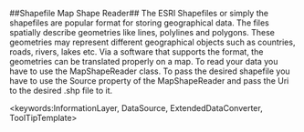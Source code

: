 ##Shapefile Map Shape Reader##
The ESRI Shapefiles or simply the shapefiles are popular format for storing geographical data. The files spatially describe geometries like lines, polylines and polygons. These geometries may represent different geographical objects such as countries, roads, rivers, lakes etc. Via a software that supports the format, the geometries can be translated properly on a map.
To read your data you have to use the MapShapeReader class. To pass the desired shapefile you have to use the Source property of the MapShapeReader and pass the Uri to the desired .shp file to it.

<keywords:InformationLayer, DataSource, ExtendedDataConverter, ToolTipTemplate>